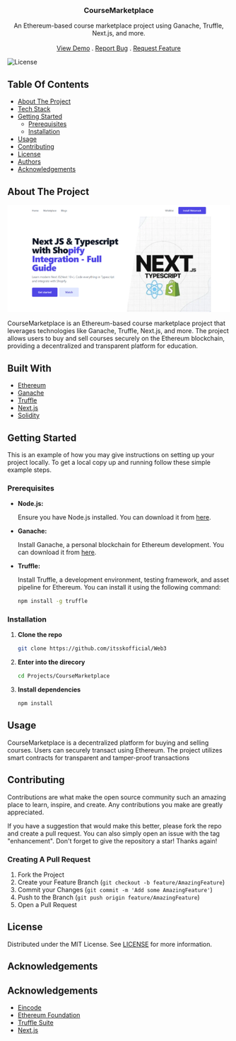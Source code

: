 <br/>
<p align="center">

  <h3 align="center">CourseMarketplace</h3>

  <p align="center">
    An Ethereum-based course marketplace project using Ganache, Truffle, Next.js, and more.
    <br/>
    <br/>
    <a href="https://itsskofficial-ethereum-course-marketplace.vercel.app">View Demo</a>
    .
    <a href="https://github.com/itsskofficial/Web3/Projects/CourseMarketplace/issues">Report Bug</a>
    .
    <a href="https://github.com/itsskofficial/Web3/Projects/CourseMarketplace/issues">Request Feature</a>
  </p>
</p>

![License](https://img.shields.io/github/license/itsskofficial/Web3) 

## Table Of Contents

* [About The Project](#about-the-project)
* [Tech Stack](#tech-stack)
* [Getting Started](#getting-started)
  * [Prerequisites](#prerequisites)
  * [Installation](#installation)
* [Usage](#usage)
* [Contributing](#contributing)
* [License](#license)
* [Authors](#authors)
* [Acknowledgements](#acknowledgements)

## About The Project

![Screen Shot](eth-course-marketplace.png)

CourseMarketplace is an Ethereum-based course marketplace project that leverages technologies like Ganache, Truffle, Next.js, and more. The project allows users to buy and sell courses securely on the Ethereum blockchain, providing a decentralized and transparent platform for education.

## Built With

- [Ethereum](https://ethereum.org/)
- [Ganache](https://www.trufflesuite.com/ganache)
- [Truffle](https://www.trufflesuite.com/truffle)
- [Next.js](https://nextjs.org/)
- [Solidity](https://docs.soliditylang.org/)

## Getting Started

This is an example of how you may give instructions on setting up your project locally.
To get a local copy up and running follow these simple example steps.

### Prerequisites

* **Node.js:**
  
  Ensure you have Node.js installed. You can download it from [here](https://nodejs.org/).

* **Ganache:**
  
  Install Ganache, a personal blockchain for Ethereum development. You can download it from [here](https://www.trufflesuite.com/ganache).

* **Truffle:**
  
  Install Truffle, a development environment, testing framework, and asset pipeline for Ethereum. You can install it using the following command:
  ```sh
  npm install -g truffle

### Installation

1. **Clone the repo**
   ```sh
   git clone https://github.com/itsskofficial/Web3

2. **Enter into the direcory**
   ```sh
   cd Projects/CourseMarketplace

3. **Install dependencies**
   ```sh
   npm install


## Usage

CourseMarketplace is a decentralized platform for buying and selling courses. Users can securely transact using Ethereum. The project utilizes smart contracts for transparent and tamper-proof transactions

## Contributing

Contributions are what make the open source community such an amazing place to learn, inspire, and create. Any contributions you make are greatly appreciated.

If you have a suggestion that would make this better, please fork the repo and create a pull request. You can also simply open an issue with the tag "enhancement". Don't forget to give the repository a star! Thanks again!

### Creating A Pull Request

1. Fork the Project
2. Create your Feature Branch (`git checkout -b feature/AmazingFeature`)
3. Commit your Changes (`git commit -m 'Add some AmazingFeature'`)
4. Push to the Branch (`git push origin feature/AmazingFeature`)
5. Open a Pull Request

## License

Distributed under the MIT License. See [LICENSE](https://github.com/itsskofficial/Machine-Learning/blob/main/LICENSE.md) for more information.


## Acknowledgements

## Acknowledgements

* [Eincode](https://eincode.com/)
* [Ethereum Foundation](https://ethereum.org/)
* [Truffle Suite](https://www.trufflesuite.com/)
* [Next.js](https://nextjs.org/)
